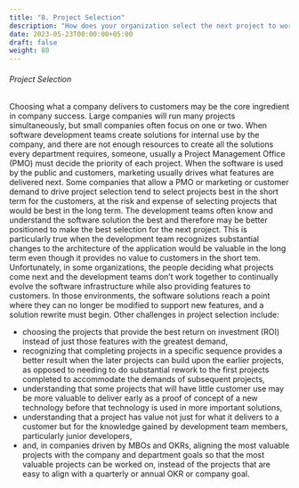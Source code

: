 ```yaml
---
title: "8. Project Selection"
description: "How does your organization select the next project to work on?"
date: 2023-05-23T00:00:00+05:00
draft: false
weight: 80
---
```


###### Project Selection
Choosing what a company delivers to customers may be the core ingredient in company success.  Large companies will run many projects simultaneously, but small companies often focus on one or two.  When software development teams create solutions for internal use by the company, and there are not enough resources to create all the solutions every department requires, someone, usually a Project Management Office (PMO) must decide the priority of each project.  When the software is used by the public and customers, marketing usually drives what features are delivered next.  Some companies that allow a PMO or marketing or customer demand to drive project selection tend to select projects best in the short term for the customers, at the risk and expense of selecting projects that would be best in the long term.  The development teams often know and understand the software solution the best and therefore may be better positioned to make the best selection for the next project.  This is particularly true when the development team recognizes substantial changes to the architecture of the application would be valuable in the long term even though it provides no value to customers in the short tem.  Unfortunately, in some organizations, the people deciding what projects come next and the development teams don’t work together to continually evolve the software infrastructure while also providing features to customers.  In those environments, the software solutions reach a point where they can no longer be modified to support new features, and a solution rewrite must begin.
Other challenges in project selection include:
* choosing the projects that provide the best return on investment (ROI) instead of just those features with the greatest demand,
* recognizing that completing projects in a specific sequence provides a better result when the later projects can build upon the earlier projects, as opposed to needing to do substantial rework to the first projects completed to accommodate the demands of subsequent projects,
* understanding that some projects that will have little customer use may be more valuable to deliver early as a proof of concept of a new technology before that technology is used in more important solutions,
* understanding that a project has value not just for what it delivers to a customer but for the knowledge gained by development team members, particularly junior developers,
* and, in companies driven by MBOs and OKRs, aligning the most valuable projects with the company and department goals so that the most valuable projects can be worked on, instead of the projects that are easy to align with a quarterly or annual OKR or company goal. 




